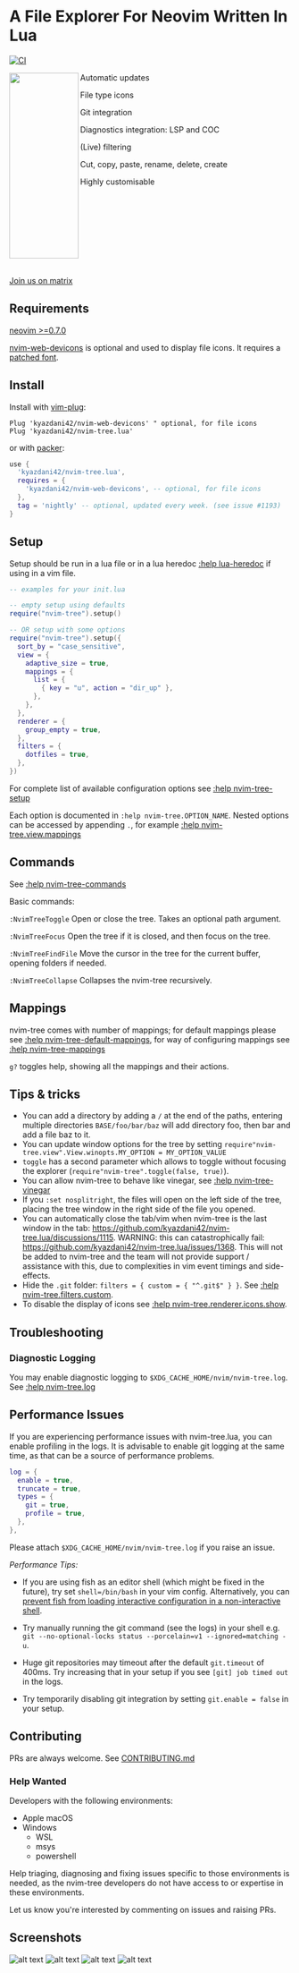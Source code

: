 # A File Explorer For Neovim Written In Lua

[![CI](https://github.com/kyazdani42/nvim-tree.lua/actions/workflows/ci.yml/badge.svg)](https://github.com/kyazdani42/nvim-tree.lua/actions/workflows/ci.yml)

<img align="left" width="124" height="332" src=".github/example.png?raw=true">

   Automatic updates

   File type icons

   Git integration

   Diagnostics integration: LSP and COC

   (Live) filtering

   Cut, copy, paste, rename, delete, create

   Highly customisable

<br clear="left"/>
<br />

[Join us on matrix](https://matrix.to/#/#nvim-tree:matrix.org)

## Requirements

[neovim >=0.7.0](https://github.com/neovim/neovim/wiki/Installing-Neovim)

[nvim-web-devicons](https://github.com/kyazdani42/nvim-web-devicons) is optional and used to display file icons. It requires a [patched font](https://www.nerdfonts.com/).

## Install

Install with [vim-plug](https://github.com/junegunn/vim-plug):

```vim
Plug 'kyazdani42/nvim-web-devicons' " optional, for file icons
Plug 'kyazdani42/nvim-tree.lua'
```

or with [packer](https://github.com/wbthomason/packer.nvim):

```lua
use {
  'kyazdani42/nvim-tree.lua',
  requires = {
    'kyazdani42/nvim-web-devicons', -- optional, for file icons
  },
  tag = 'nightly' -- optional, updated every week. (see issue #1193)
}
```

## Setup

Setup should be run in a lua file or in a lua heredoc [:help lua-heredoc](https://neovim.io/doc/user/lua.html) if using in a vim file.

```lua
-- examples for your init.lua

-- empty setup using defaults
require("nvim-tree").setup()

-- OR setup with some options
require("nvim-tree").setup({
  sort_by = "case_sensitive",
  view = {
    adaptive_size = true,
    mappings = {
      list = {
        { key = "u", action = "dir_up" },
      },
    },
  },
  renderer = {
    group_empty = true,
  },
  filters = {
    dotfiles = true,
  },
})
```

For complete list of available configuration options see [:help nvim-tree-setup](doc/nvim-tree-lua.txt)

Each option is documented in `:help nvim-tree.OPTION_NAME`. Nested options can be accessed by appending `.`, for example [:help nvim-tree.view.mappings](doc/nvim-tree-lua.txt)

## Commands

See [:help nvim-tree-commands](doc/nvim-tree-lua.txt)

Basic commands:

`:NvimTreeToggle` Open or close the tree. Takes an optional path argument.

`:NvimTreeFocus` Open the tree if it is closed, and then focus on the tree.

`:NvimTreeFindFile` Move the cursor in the tree for the current buffer, opening folders if needed.

`:NvimTreeCollapse` Collapses the nvim-tree recursively.

## Mappings

nvim-tree comes with number of mappings; for default mappings please see [:help nvim-tree-default-mappings](doc/nvim-tree-lua.txt), for way of configuring mappings see [:help nvim-tree-mappings](doc/nvim-tree-lua.txt)

`g?` toggles help, showing all the mappings and their actions.

## Tips & tricks

* You can add a directory by adding a `/` at the end of the paths, entering multiple directories `BASE/foo/bar/baz` will add directory foo, then bar and add a file baz to it.
* You can update window options for the tree by setting `require"nvim-tree.view".View.winopts.MY_OPTION = MY_OPTION_VALUE`
* `toggle` has a second parameter which allows to toggle without focusing the explorer (`require"nvim-tree".toggle(false, true)`).
* You can allow nvim-tree to behave like vinegar, see [:help nvim-tree-vinegar](doc/nvim-tree-lua.txt)
* If you `:set nosplitright`, the files will open on the left side of the tree, placing the tree window in the right side of the file you opened.
* You can automatically close the tab/vim when nvim-tree is the last window in the tab: <https://github.com/kyazdani42/nvim-tree.lua/discussions/1115>. WARNING: this can catastrophically fail: <https://github.com/kyazdani42/nvim-tree.lua/issues/1368>. This will not be added to nvim-tree and the team will not provide support / assistance with this, due to complexities in vim event timings and side-effects.
* Hide the `.git` folder: `filters = { custom = { "^.git$" } }`. See [:help nvim-tree.filters.custom](doc/nvim-tree-lua.txt).
* To disable the display of icons see [:help nvim-tree.renderer.icons.show](doc/nvim-tree-lua.txt).

## Troubleshooting

### Diagnostic Logging

You may enable diagnostic logging to `$XDG_CACHE_HOME/nvim/nvim-tree.log`. See [:help nvim-tree.log](doc/nvim-tree-lua.txt)

## Performance Issues

If you are experiencing performance issues with nvim-tree.lua, you can enable profiling in the logs. It is advisable to enable git logging at the same time, as that can be a source of performance problems.

```lua
log = {
  enable = true,
  truncate = true,
  types = {
    git = true,
    profile = true,
  },
},
```

Please attach `$XDG_CACHE_HOME/nvim/nvim-tree.log` if you raise an issue.

*Performance Tips:*

* If you are using fish as an editor shell (which might be fixed in the future), try set `shell=/bin/bash` in your vim config. Alternatively, you can [prevent fish from loading interactive configuration in a non-interactive shell](https://github.com/kyazdani42/nvim-tree.lua/issues/549#issuecomment-1127394585).

* Try manually running the git command (see the logs) in your shell e.g. `git --no-optional-locks status --porcelain=v1 --ignored=matching -u`.

* Huge git repositories may timeout after the default `git.timeout` of 400ms. Try increasing that in your setup if you see `[git] job timed out` in the logs.

* Try temporarily disabling git integration by setting `git.enable = false` in your setup.

## Contributing

PRs are always welcome. See [CONTRIBUTING.md](CONTRIBUTING.md)

### Help Wanted

Developers with the following environments:

* Apple macOS
* Windows
  * WSL
  * msys
  * powershell

Help triaging, diagnosing and fixing issues specific to those environments is needed, as the nvim-tree developers do not have access to or expertise in these environments.

Let us know you're interested by commenting on issues and raising PRs.

## Screenshots

![alt text](.github/screenshot.png?raw=true "kyazdani42 tree")
![alt text](.github/screenshot2.png?raw=true "akin909 tree")
![alt text](.github/screenshot3.png?raw=true "stsewd tree")
![alt text](.github/screenshot4.png?raw=true "reyhankaplan tree")
